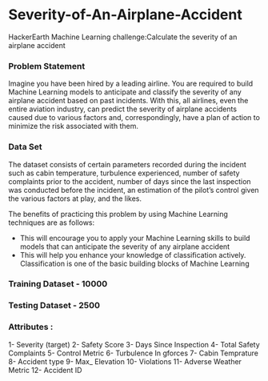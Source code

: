 # Severity-of-An-Airplane-Accident
HackerEarth Machine Learning challenge:Calculate the severity of an airplane accident

### Problem Statement
Imagine you have been hired by a leading airline. You are required to build Machine Learning models to anticipate and classify the severity of any airplane accident based on past incidents. With this, all airlines, even the entire aviation industry, can predict the severity of airplane accidents caused due to various factors and, correspondingly, have a plan of action to minimize the risk associated with them.


### Data Set
The dataset consists of certain parameters recorded during the incident⁠ such as cabin temperature, turbulence experienced, number of safety complaints prior to the accident, number of days since the last inspection was conducted before the incident, an estimation of the pilot’s control given the various factors at play, and the likes. 

The benefits of practicing this problem by using Machine Learning techniques are as follows:
 - This will encourage you to apply your Machine Learning skills to build models that can anticipate the severity of any airplane accident
 - This will help you enhance your knowledge of classification actively. Classification is one of the basic building blocks of Machine Learning

### Training Dataset - 10000
### Testing Dataset - 2500

### Attributes :
 1- Severity (target)
 2- Safety Score
 3- Days Since Inspection
 4- Total Safety Complaints
 5- Control Metric
 6- Turbulence In gforces
 7- Cabin Temprature
 8- Accident type
 9- Max_ Elevation
 10- Violations
 11- Adverse Weather Metric
 12- Accident ID
